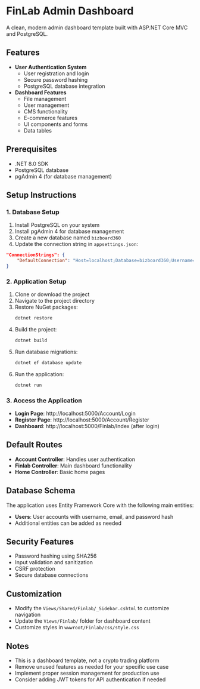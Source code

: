# FinLab Admin Dashboard

A clean, modern admin dashboard template built with ASP.NET Core MVC and PostgreSQL.

## Features

- **User Authentication System**
  - User registration and login
  - Secure password hashing
  - PostgreSQL database integration
- **Dashboard Features**
  - File management
  - User management
  - CMS functionality
  - E-commerce features
  - UI components and forms
  - Data tables

## Prerequisites

- .NET 8.0 SDK
- PostgreSQL database
- pgAdmin 4 (for database management)

## Setup Instructions

### 1. Database Setup

1. Install PostgreSQL on your system
2. Install pgAdmin 4 for database management
3. Create a new database named `bizboard360`
4. Update the connection string in `appsettings.json`:

```json
"ConnectionStrings": {
    "DefaultConnection": "Host=localhost;Database=bizboard360;Username=postgres;Password=your_actual_password"
}
```

### 2. Application Setup

1. Clone or download the project
2. Navigate to the project directory
3. Restore NuGet packages:
   ```bash
   dotnet restore
   ```
4. Build the project:
   ```bash
   dotnet build
   ```
5. Run database migrations:
   ```bash
   dotnet ef database update
   ```
6. Run the application:
   ```bash
   dotnet run
   ```

### 3. Access the Application

- **Login Page**: http://localhost:5000/Account/Login
- **Register Page**: http://localhost:5000/Account/Register
- **Dashboard**: http://localhost:5000/Finlab/Index (after login)

## Default Routes

- **Account Controller**: Handles user authentication
- **Finlab Controller**: Main dashboard functionality
- **Home Controller**: Basic home pages

## Database Schema

The application uses Entity Framework Core with the following main entities:

- **Users**: User accounts with username, email, and password hash
- Additional entities can be added as needed

## Security Features

- Password hashing using SHA256
- Input validation and sanitization
- CSRF protection
- Secure database connections

## Customization

- Modify the `Views/Shared/Finlab/_Sidebar.cshtml` to customize navigation
- Update the `Views/Finlab/` folder for dashboard content
- Customize styles in `wwwroot/Finlab/css/style.css`

## Notes

- This is a dashboard template, not a crypto trading platform
- Remove unused features as needed for your specific use case
- Implement proper session management for production use
- Consider adding JWT tokens for API authentication if needed

